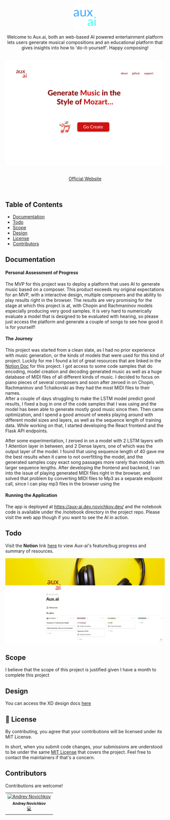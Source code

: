 <p align="center">
  <a href="">
    <img alt="logo" src="docs/media/logo.png"> 
  </a>
</p>
<p align="center">
Welcome to Aux.ai, both an web-based AI powered entertainment platform lets users generate musical compositions and an educational platform that gives insights into how to 'do-it-yourself'. Happy composing! 
</p>
<br>
<div align="center">
    <img src="docs/media/homepage.png" alt="homepage"/>
</div>
<br>
<p align="center"><a href="">Official Website</a></p>
<br>

## Table of Contents
-   [Documentation](#documentation)
-   [Todo](#todo)
-   [Scope](#scope)
-   [Design](#design)
-   [License](#license)
-   [Contributors](#contributors)

<a name="documentation"/>

## Documentation

#### Personal Assessment of Progress
The MVP for this project was to deploy a platform that uses AI to generate music based on a composer. This product exceeds
my original expectations for an MVP, with a interactive design, multiple composers and the ability to play results right in the browser. 
The results are very promising for the stage at which this project is at, with Chopin and Rachmaninov models especially producing very good samples. It is very hard
to numerically evaluate a model that is designed to be evaluated with hearing, so please just access the platform and generate a couple of songs to see how good it is for yourself!
   
#### The Journey
This project was started from a clean slate, as I had no prior experience with music generation, or the kinds of models that were used for this kind of project. 
Luckily for me I found a lot of great resources that are linked in the <a href="">Notion Doc</a> for this project. I got access to some code samples that do encoding, model creation and decoding generated music as well as a huge database of MIDI files of all different kinds of music.
I decided to focus on piano pieces of several composers and soon after zeroed in on Chopin, Rachmaninov and Tchaikovski as they had the most MIDI files to their names.   
After a couple of days struggling to make the LSTM model predict good results, I fixed a bug in one of the code samples that I was using and the model has been able to generate mostly good music since then. Then came optimization, and I spend a good amount of weeks playing around with different model
sizes and layers, as well as the sequence length of training data. While working on that, I started developing the React frontend and the Flask API endpoints.  
  
  
After some experimentation, I zeroed in on a model with 2 LSTM layers with 1 Attention layer in between, and 2 Dense layers, one of which was the output layer of the model. I found that using sequence length of 40 gave me the best results when it came to not overfitting the model, and the generated samples 
copy exact song passages more rarely than models with larger sequence lengths. After developing the frontend and backend, I ran into the issue of playing generated MIDI files right in the browser, and solved that problem by converting MIDI files to Mp3 as a separate endpoint call, since I can play mp3 files in
the browser using the <audio> html element. I then ran into the issue where my model weights for the three composers were too big to deploy right to the server, so I am utilizing AWS s3 to download the model files when the API initializes. 

#### Running the Application

The app is deployed at https://aux-ai.dev.novichkov.dev/ and the notebook code is available under the /notebook directory in the project repo. Please visit the web app though if you want to see the AI in action.   


<a name="todo"/>

## Todo

Visit the <b>Notion</b> link [here]() to view Aux-ai's feature/bug progress and summary of resources.

![Notion](/docs/media/notion.png)

<a name="scope"/>

## Scope

I believe that the scope of this project is justified given I have a month to complete this project


<a name="design"/>

## Design
You can access the XD design docs [here](https://xd.adobe.com/view/b53c1d42-25cc-4bbd-5046-bc056b108fba-c30d/)

<a name="license"></a>

## 📝 License

By contributing, you agree that your contributions will be licensed under its MIT License.

In short, when you submit code changes, your submissions are understood to be under the same [MIT License](http://choosealicense.com/licenses/mit/) that covers the project. Feel free to contact the maintainers if that's a concern.

<a name="contributors"></a>

## Contributors

Contributions are welcome! 

<table>
  <tr>
    <td align="center"><a href="https://github.com/apnovichkov"><img src="https://avatars.githubusercontent.com/u/10799956?v=4" width="75px;" alt="Andrey Novichkov"/><br /><sub><b>Andrey Novichkov</b></sub></a><br /><a href="https://github.com/APNovichkov/aux-ai-api/commits?author=APNovichkov" title="Code">💻</a></td>
  </tr>
</table>
